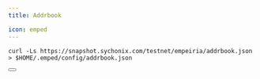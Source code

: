 ```yaml
---
title: Addrbook

icon: emped
---
```


<div class="code-block-wrapper">
  <pre><code>curl -Ls https://snapshot.sychonix.com/testnet/empeiria/addrbook.json > $HOME/.emped/config/addrbook.json</code></pre>
  <button class="copy-btn"><i class="fas fa-copy"></i></button>
</div>
